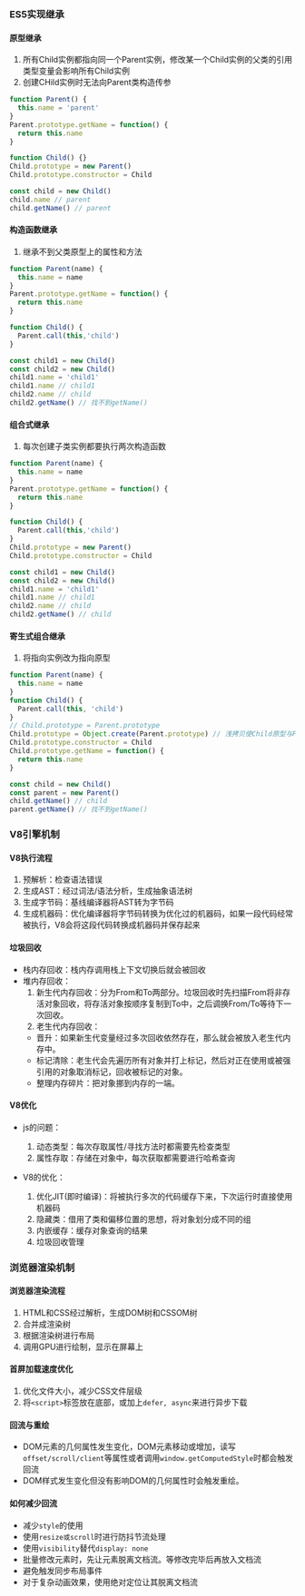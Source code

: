 ### ES5实现继承

#### 原型继承

1. 所有Child实例都指向同一个Parent实例，修改某一个Child实例的父类的引用类型变量会影响所有Child实例
2. 创建CHild实例时无法向Parent类构造传参

```js
function Parent() {
  this.name = 'parent'
}
Parent.prototype.getName = function() {
  return this.name
}

function Child() {}
Child.prototype = new Parent()
Child.prototype.constructor = Child

const child = new Child()
child.name // parent
child.getName() // parent
```

#### 构造函数继承

1. 继承不到父类原型上的属性和方法

```js
function Parent(name) {
  this.name = name
}
Parent.prototype.getName = function() {
  return this.name
}

function Child() {
  Parent.call(this,'child')
}

const child1 = new Child()
const child2 = new Child()
child1.name = 'child1'
child1.name // child1
child2.name // child
child2.getName() // 找不到getName()
```

#### 组合式继承

1. 每次创建子类实例都要执行两次构造函数

```js
function Parent(name) {
  this.name = name
}
Parent.prototype.getName = function() {
  return this.name
}

function Child() {
  Parent.call(this,'child')
}
Child.prototype = new Parent()
Child.prototype.constructor = Child

const child1 = new Child()
const child2 = new Child()
child1.name = 'child1'
child1.name // child1
child2.name // child
child2.getName() // child
```

#### 寄生式组合继承

1. 将指向实例改为指向原型

```js
function Parent(name) {
  this.name = name
}
function Child() {
  Parent.call(this, 'child')
}
// Child.prototype = Parent.prototype
Child.prototype = Object.create(Parent.prototype) // 浅拷贝使Child原型与Parent原型不指向同一个对象
Child.prototype.constructor = Child
Child.prototype.getName = function() {
  return this.name
}

const child = new Child()
const parent = new Parent()
child.getName() // child
parent.getName() // 找不到getName()
```

### V8引擎机制

#### V8执行流程

1. 预解析：检查语法错误
2. 生成AST：经过词法/语法分析，生成抽象语法树
3. 生成字节码：基线编译器将AST转为字节码
4. 生成机器码：优化编译器将字节码转换为优化过的机器码，如果一段代码经常被执行，V8会将这段代码转换成机器码并保存起来

#### 垃圾回收

* 栈内存回收：栈内存调用栈上下文切换后就会被回收
* 堆内存回收：
  1. 新生代内存回收：分为From和To两部分。垃圾回收时先扫描From将非存活对象回收，将存活对象按顺序复制到To中，之后调换From/To等待下一次回收。
  2. 老生代内存回收：
    * 晋升：如果新生代变量经过多次回收依然存在，那么就会被放入老生代内存中。
    * 标记清除：老生代会先遍历所有对象并打上标记，然后对正在使用或被强引用的对象取消标记，回收被标记的对象。
    * 整理内存碎片：把对象挪到内存的一端。

#### V8优化

* js的问题：

  1. 动态类型：每次存取属性/寻找方法时都需要先检查类型
  2. 属性存取：存储在对象中，每次获取都需要进行哈希查询

* V8的优化：

  1. 优化JIT(即时编译)：将被执行多次的代码缓存下来，下次运行时直接使用机器码
  2. 隐藏类：借用了类和偏移位置的思想，将对象划分成不同的组
  3. 内嵌缓存：缓存对象查询的结果
  4. 垃圾回收管理

### 浏览器渲染机制

#### 浏览器渲染流程

  1. HTML和CSS经过解析，生成DOM树和CSSOM树
  2. 合并成渲染树
  3. 根据渲染树进行布局
  4. 调用GPU进行绘制，显示在屏幕上

#### 首屏加载速度优化

  1. 优化文件大小，减少CSS文件层级
  2. 将`<script>`标签放在底部，或加上`defer, async`来进行异步下载

#### 回流与重绘

  * DOM元素的几何属性发生变化，DOM元素移动或增加，读写`offset/scroll/client`等属性或者调用`window.getComputedStyle`时都会触发回流
  * DOM样式发生变化但没有影响DOM的几何属性时会触发重绘。

#### 如何减少回流

  * 减少`style`的使用
  * 使用`resize或scroll`时进行防抖节流处理
  * 使用`visibility`替代`display: none`
  * 批量修改元素时，先让元素脱离文档流。等修改完毕后再放入文档流
  * 避免触发同步布局事件
  * 对于复杂动画效果，使用绝对定位让其脱离文档流